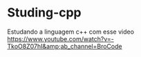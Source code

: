 # Studing-cpp
Estudando a linguagem c++ com esse video https://www.youtube.com/watch?v=-TkoO8Z07hI&amp;ab_channel=BroCode

